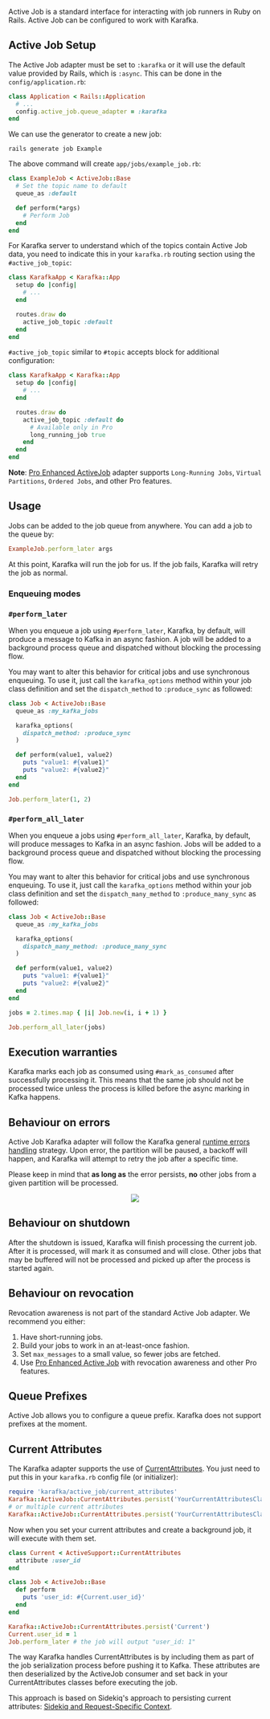 Active Job is a standard interface for interacting with job runners in Ruby on Rails. Active Job can be configured to work with Karafka.

## Active Job Setup

The Active Job adapter must be set to `:karafka` or it will use the default value provided by Rails, which is `:async`. This can be done in the `config/application.rb`:

```ruby
class Application < Rails::Application
  # ...
  config.active_job.queue_adapter = :karafka
end
```

We can use the generator to create a new job:

```
rails generate job Example
```

The above command will create `app/jobs/example_job.rb`:

```ruby
class ExampleJob < ActiveJob::Base
  # Set the topic name to default
  queue_as :default

  def perform(*args)
    # Perform Job
  end
end
```

For Karafka server to understand which of the topics contain Active Job data, you need to indicate this in your `karafka.rb` routing section using the `#active_job_topic`:

```ruby
class KarafkaApp < Karafka::App
  setup do |config|
    # ...
  end

  routes.draw do
    active_job_topic :default
  end
end
```

`#active_job_topic` similar to `#topic` accepts block for additional configuration:

```ruby
class KarafkaApp < Karafka::App
  setup do |config|
    # ...
  end

  routes.draw do
    active_job_topic :default do
      # Available only in Pro
      long_running_job true
    end
  end
end
```

**Note**: [Pro Enhanced ActiveJob](Pro-Enhanced-Active-Job) adapter supports `Long-Running Jobs`, `Virtual Partitions`, `Ordered Jobs`, and other Pro features.

## Usage

Jobs can be added to the job queue from anywhere. You can add a job to the queue by:

```ruby
ExampleJob.perform_later args
```

At this point, Karafka will run the job for us. If the job fails, Karafka will retry the job as normal.

### Enqueuing modes


### `#perform_later`

When you enqueue a job using `#perform_later`, Karafka, by default, will produce a message to Kafka in an async fashion. A job will be added to a background process queue and dispatched without blocking the processing flow.

You may want to alter this behavior for critical jobs and use synchronous enqueuing. To use it, just call the `karafka_options` method within your job class definition and set the `dispatch_method` to `:produce_sync` as followed:

```ruby
class Job < ActiveJob::Base
  queue_as :my_kafka_jobs

  karafka_options(
    dispatch_method: :produce_sync
  )

  def perform(value1, value2)
    puts "value1: #{value1}"
    puts "value2: #{value2}"
  end
end

Job.perform_later(1, 2)
```

### `#perform_all_later`

When you enqueue a jobs using `#perform_all_later`, Karafka, by default, will produce messages to Kafka in an async fashion. Jobs will be added to a background process queue and dispatched without blocking the processing flow.

You may want to alter this behavior for critical jobs and use synchronous enqueuing. To use it, just call the `karafka_options` method within your job class definition and set the `dispatch_many_method` to `:produce_many_sync` as followed:

```ruby
class Job < ActiveJob::Base
  queue_as :my_kafka_jobs

  karafka_options(
    dispatch_many_method: :produce_many_sync
  )

  def perform(value1, value2)
    puts "value1: #{value1}"
    puts "value2: #{value2}"
  end
end

jobs = 2.times.map { |i| Job.new(i, i + 1) }

Job.perform_all_later(jobs)
```

## Execution warranties

Karafka marks each job as consumed using `#mark_as_consumed` after successfully processing it. This means that the same job should not be processed twice unless the process is killed before the async marking in Kafka happens.

## Behaviour on errors

Active Job Karafka adapter will follow the Karafka general [runtime errors handling](Error-handling-and-back-off-policy#runtime) strategy. Upon error, the partition will be paused, a backoff will happen, and Karafka will attempt to retry the job after a specific time.

Please keep in mind that **as long as** the error persists, **no** other jobs from a given partition will be processed.

<p align="center">
  <img src="https://raw.githubusercontent.com/karafka/misc/master/charts/aj_error_handling.svg" />
</p>

## Behaviour on shutdown

After the shutdown is issued, Karafka will finish processing the current job. After it is processed, will mark it as consumed and will close. Other jobs that may be buffered will not be processed and picked up after the process is started again.

## Behaviour on revocation

Revocation awareness is not part of the standard Active Job adapter. We recommend you either:

1. Have short-running jobs.
2. Build your jobs to work in an at-least-once fashion.
3. Set `max_messages` to a small value, so fewer jobs are fetched.
4. Use [Pro Enhanced Active Job](Pro-Enhanced-Active-Job) with revocation awareness and other Pro features.

## Queue Prefixes

Active Job allows you to configure a queue prefix. Karafka does not support prefixes at the moment.

## Current Attributes

The Karafka adapter supports the use of [CurrentAttributes](https://api.rubyonrails.org/classes/ActiveSupport/CurrentAttributes.html). You just need to put this in your `karafka.rb` config file (or initializer):
```ruby
require 'karafka/active_job/current_attributes'
Karafka::ActiveJob::CurrentAttributes.persist('YourCurrentAttributesClass')
# or multiple current attributes
Karafka::ActiveJob::CurrentAttributes.persist('YourCurrentAttributesClass', 'AnotherCurrentAttributesClass')
```

Now when you set your current attributes and create a background job, it will execute with them set.

```ruby
class Current < ActiveSupport::CurrentAttributes
  attribute :user_id
end

class Job < ActiveJob::Base
  def perform
    puts 'user_id: #{Current.user_id}'
  end
end

Karafka::ActiveJob::CurrentAttributes.persist('Current')
Current.user_id = 1
Job.perform_later # the job will output "user_id: 1"
```

The way Karafka handles CurrentAttributes is by including them as part of the job serialization process before pushing it to Kafka. These attributes are then deserialized by the ActiveJob consumer and set back in your CurrentAttributes classes before executing the job.

This approach is based on Sidekiq's approach to persisting current attributes: [Sidekiq and Request-Specific Context](https://www.mikeperham.com/2022/07/29/sidekiq-and-request-specific-context/).
